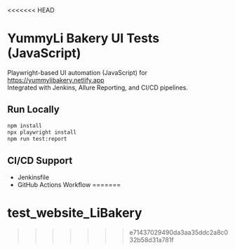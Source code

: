 <<<<<<< HEAD
# YummyLi Bakery UI Tests (JavaScript)

Playwright-based UI automation (JavaScript) for https://yummylibakery.netlify.app  
Integrated with Jenkins, Allure Reporting, and CI/CD pipelines.

## Run Locally

```bash
npm install
npx playwright install
npm run test:report
```

## CI/CD Support
- Jenkinsfile
- GitHub Actions Workflow
=======
# test_website_LiBakery
>>>>>>> e71437029490da3aa35ddc2a8c032b58d31a781f
